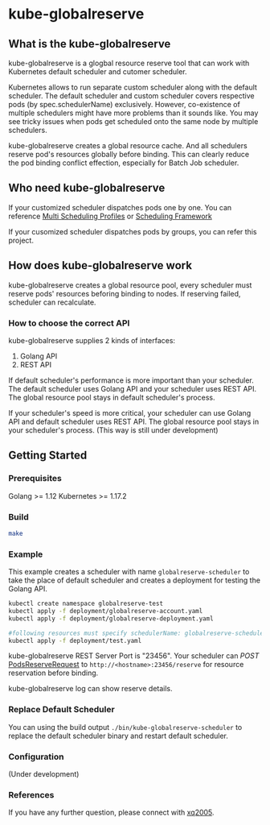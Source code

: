 # kube-globalreserve

## What is the kube-globalreserve

kube-globalreserve is a glogbal resource reserve tool that can work with Kubernetes default scheduler and cutomer scheduler.

Kubernetes allows to run separate custom scheduler along with the default scheduler. The default scheduler and custom scheduler covers respective pods (by spec.schedulerName) exclusively. However, co-existence of multiple schedulers might have more problems than it sounds like. You may see tricky issues when pods get scheduled onto the same node by multiple schedulers.

kube-globalreserve creates a global resource cache. And all schedulers reserve pod's resources globally before binding. This can clearly reduce the pod binding conflict effection, especially for Batch Job scheduler.

## Who need kube-globalreserve

If your customized scheduler dispatches pods one by one. You can reference [Multi Scheduling Profiles](https://github.com/kubernetes/enhancements/blob/master/keps/sig-scheduling/20200114-multi-scheduling-profiles.md) or [Scheduling Framework](https://github.com/kubernetes/enhancements/blob/master/keps/sig-scheduling/20180409-scheduling-framework.md)

If your cusomized scheduler dispatches pods by groups, you can refer this project.

## How does kube-globalreserve work

kube-globalreserve creates a global resource pool, every scheduler must reserve pods' resources beforing binding to nodes. If reserving failed, scheduler can recalculate.

### How to choose the correct API

kube-globalreserve supplies 2 kinds of interfaces:

1. Golang API
2. REST API

If default scheduler's performance is more important than your scheduler. The default scheduler uses Golang API and your scheduler uses REST API. The global resource pool stays in default scheduler's process.

If your scheduler's speed is more critical, your scheduler can use Golang API and default scheduler uses REST API. The global resource pool stays in your scheduler's process. (This way is still under development)

## Getting Started

### Prerequisites

Golang >= 1.12
Kubernetes >= 1.17.2

### Build

```bash
make
```

### Example

This example creates a scheduler with name `globalreserve-scheduler` to take the place of default scheduler and creates a deployment for testing the Golang API.

```bash
kubectl create namespace globalreserve-test
kubectl apply -f deployment/globalreserve-account.yaml
kubectl apply -f deployment/globalreserve-deployment.yaml

#following resources must specify schedulerName: globalreserve-scheduler
kubectl apply -f deployment/test.yaml
```

kube-globalreserve REST Server Port is "23456". Your scheduler can *POST* [PodsReserveRequest](./pkg/reserve/utils.go#L40) to `http://<hostname>:23456/reserve` for resource reservation before binding.

kube-globalreserve log can show reserve details.

### Replace Default Scheduler

You can using the build output `./bin/kube-globalreserve-scheduler` to replace the default scheduler binary and restart default scheduler.

### Configuration

(Under development)

### References

If you have any further question, please connect with [xq2005](https://github.com/xq2005).
